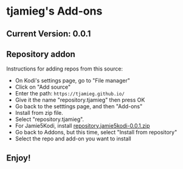# tjamieg's Add-ons
## Current Version: 0.0.1

## Repository addon

Instructions for adding repos from this source:

<p align="right">
  <ul>
    <li>On Kodi's settings page, go to "File manager"</li>
    <li>Click on "Add source"</li>
    <li>Enter the path: <code>https://tjamieg.github.io/</code></li>
    <li>Give it the name "repository.tjamieg" then press OK</li>
    <li>Go back to the setttings page, and then "Add-ons"</li>
    <li>Install from zip file.</li>
    <li>Select "repository.tjamieg".</li>
    <li>For Jamie5Kodi, install <a href="repository.jamie5kodi-0.0.1.zip">repository.jamie5kodi-0.0.1.zip</a></li>
    <li>Go back to Addons, but this time, select "Install from repository"</li>
    <li>Select the repo and add-on you want to install</li>
  </ul>
</p>

## Enjoy!
